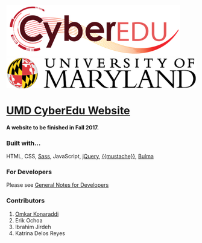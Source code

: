![UMD CyberEdu logo](./assets/CyberEdu_logo.png)
![UMD Logo](./assets/umd_logo.png)

# [UMD CyberEdu Website](https://umdcyberedu.github.io)

**A website to be finished in Fall 2017.**

### Built with...
HTML,
CSS,
[Sass](http://sass-lang.com/),
JavaScript,
[jQuery](https://jquery.com/),
[{{mustache}}](https://mustache.github.io/),
[Bulma](http://bulma.io/)

### For Developers
Please see [General Notes for Developers](notes.md)

### Contributors

1. [Omkar Konaraddi](https://konaraddio.github.io/)
2. Erik Ochoa
3. Ibrahim Jirdeh
4. Katrina Delos Reyes
